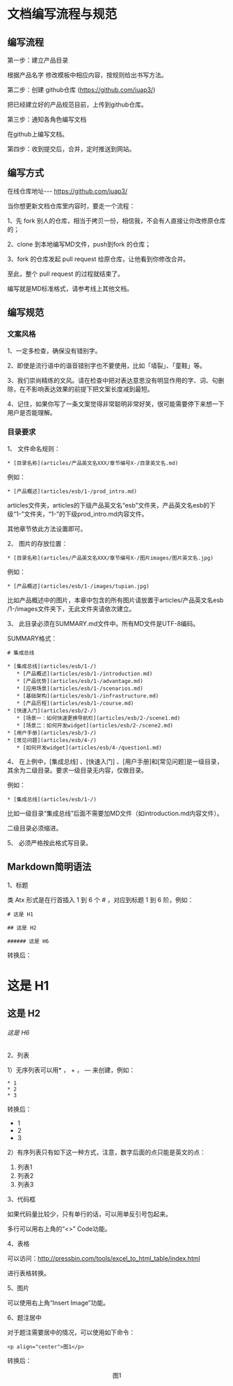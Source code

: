 # 文档编写流程与规范

## 编写流程

第一步：建立产品目录
          
根据产品名字 修改模板中相应内容，按规则给出书写方法。
         
第二步：创建 github仓库   (https://github.com/iuap3/)

把已经建立好的产品规范目前，上传到github仓库。

第三步：通知各角色编写文档

在github上编写文档。

第四步：收到提交后，合并，定时推送到网站。


## 编写方式

在线仓库地址--- https://github.com/iuap3/

当你想更新文档仓库里内容时，要走一个流程：

1、先 fork 别人的仓库，相当于拷贝一份，相信我，不会有人直接让你改修原仓库的；

2、clone 到本地编写MD文件，push到fork 的仓库；

3、fork 的仓库发起 pull request 给原仓库，让他看到你修改合并。

至此，整个 pull request 的过程就结束了。

编写就是MD标准格式，请参考线上其他文档。


## 编写规范

### 文案风格
 
1、一定多检查，确保没有错别字。
 
2、即使是流行语中的谐音错别字也不要使用，比如「墙裂」、「童鞋」等。
 
3、我们崇尚精练的文风。请在检查中把对表达意思没有明显作用的字、词、句删除，在不影响表达效果的前提下把文案长度减到最短。
 
4、记住，如果你写了一条文案觉得非常聪明非常好笑，很可能需要停下来想一下用户是否能理解。
 
### 目录要求
 
1、  文件命名规则：
 


```
* [目录名称](articles/产品英文名XXX/章节编号X-/目录英文名.md)
```



例如：



```
* [产品概述](articles/esb/1-/prod_intro.md)
```



articles文件夹，articles的下级产品英文名“esb”文件夹，产品英文名esb的下级“1-”文件夹，“1-”的下级prod_intro.md内容文件。

其他章节依此方法设置即可。
 
2、  图片的存放位置：



```
* [目录名称](articles/产品英文名XXX/章节编号X-/图片images/图片英文名.jpg) 
```



例如：



```
* [产品概述](articles/esb/1-/images/tupian.jpg)
```




比如产品概述中的图片，本章中包含的所有图片请放置于articles/产品英文名esb /1-/images文件夹下，无此文件夹请依次建立。

 
3、  此目录必须在SUMMARY.md文件中。所有MD文件是UTF-8编码。

SUMMARY格式：



```
# 集成总线

* [集成总线](articles/esb/1-/)
   * [产品概述](articles/esb/1-/introduction.md)
   * [产品优势](articles/esb/1-/advantage.md)
   * [应用场景](articles/esb/1-/scenarios.md)
   * [基础架构](articles/esb/1-/infrastructure.md)
   * [产品历程](articles/esb/1-/course.md)
* [快速入门](articles/esb/2-/)
   * [场景一：如何快速更换导航栏](articles/esb/2-/scene1.md)
   * [场景二：如何开发widget](articles/esb/2-/scene2.md)
* [用户手册](articles/esb/3-/)
* [常见问题](articles/esb/4-/)
   * [如何开发widget](articles/esb/4-/question1.md)
```





4、  在上例中，[集成总线] 、[快速入门] 、[用户手册]和[常见问题]是一级目录，其余为二级目录。要求一级目录无内容，仅做目录。

例如：



```
* [集成总线](articles/esb/1-/)
```



比如一级目录“集成总线”后面不需要加MD文件（如introduction.md内容文件）。

二级目录必须缩进。

 
5、  必须严格按此格式写目录。

## Markdown简明语法

1、标题

类 Atx 形式是在行首插入 1 到 6 个 # ，对应到标题 1 到 6 阶，例如：



```
# 这是 H1

## 这是 H2

###### 这是 H6
```
转换后：

# 这是 H1

## 这是 H2

###### 这是 H6


2、列表

1）无序列表可以用* ， + ， — 来创建，例如：


```
* 1
* 2
* 3
```

转换后：

* 1
* 2
* 3

2）有序列表只有如下这一种方式，注意，数字后面的点只能是英文的点：

1. 列表1
2. 列表2
3. 列表3

3、代码框

如果代码量比较少，只有单行的话，可以用单反引号包起来。

多行可以用右上角的“<>” Code功能。

4、表格

可以访问：http://pressbin.com/tools/excel_to_html_table/index.html

进行表格转换。

5、图片

可以使用右上角“Insert Image”功能。

6、题注居中

对于题注需要居中的情况，可以使用如下命令：



```
<p align="center">图1</p>
```

转换后：

<p align="center">图1</p>























